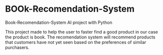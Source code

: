 # BOOk-Recomendation-System

Book-Recomendation-System AI project with Python

This project made to help the user to faster find a good product in our case the product is book. The recomendation system will recommend products that customers have not yet seen based on the preferences of similar purchasers.
